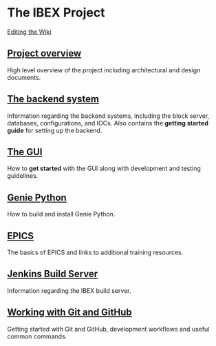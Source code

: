 # The IBEX Project #

[Editing the Wiki](Editing-the-Wiki)

## [Project overview](Project-Overview) ##

High level overview of the project including architectural and design documents.

## [The backend system](The-Backend-System) ##

Information regarding the backend systems, including the block server, databases, configurations, and IOCs. Also contains the **getting started guide** for setting up the backend.

## [The GUI](The-GUI)

How to **get started** with the GUI along with development and testing guidelines. 

## [Genie Python](Building-and-installing-genie_python)

How to build and install Genie Python.

## [EPICS](EPICS)

The basics of EPICS and links to additional training resources.

## [Jenkins Build Server](Jenkins-Build-Server)

Information regarding the IBEX build server.

## [Working with Git and GitHub](Working-with-git-and-github)

Getting started with Git and GitHub, development workflows and useful common commands.
